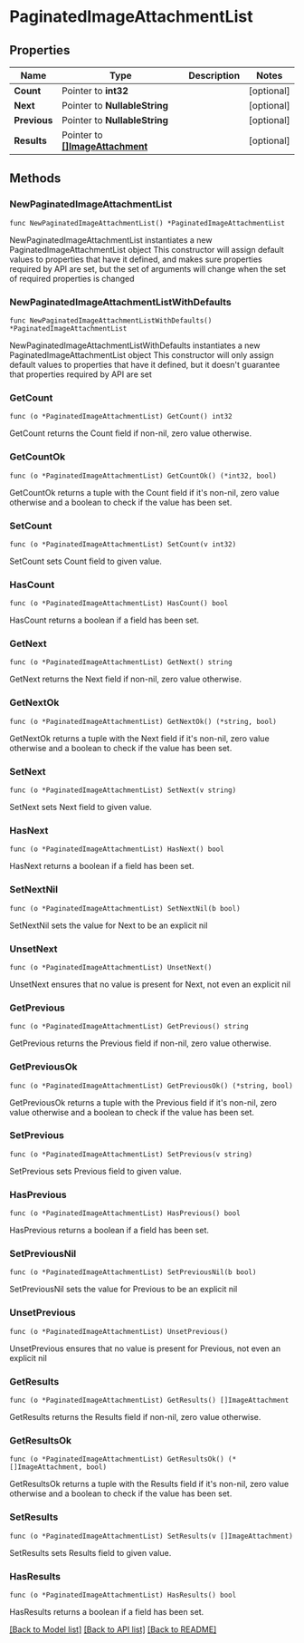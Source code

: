 # PaginatedImageAttachmentList

## Properties

Name | Type | Description | Notes
------------ | ------------- | ------------- | -------------
**Count** | Pointer to **int32** |  | [optional] 
**Next** | Pointer to **NullableString** |  | [optional] 
**Previous** | Pointer to **NullableString** |  | [optional] 
**Results** | Pointer to [**[]ImageAttachment**](ImageAttachment.md) |  | [optional] 

## Methods

### NewPaginatedImageAttachmentList

`func NewPaginatedImageAttachmentList() *PaginatedImageAttachmentList`

NewPaginatedImageAttachmentList instantiates a new PaginatedImageAttachmentList object
This constructor will assign default values to properties that have it defined,
and makes sure properties required by API are set, but the set of arguments
will change when the set of required properties is changed

### NewPaginatedImageAttachmentListWithDefaults

`func NewPaginatedImageAttachmentListWithDefaults() *PaginatedImageAttachmentList`

NewPaginatedImageAttachmentListWithDefaults instantiates a new PaginatedImageAttachmentList object
This constructor will only assign default values to properties that have it defined,
but it doesn't guarantee that properties required by API are set

### GetCount

`func (o *PaginatedImageAttachmentList) GetCount() int32`

GetCount returns the Count field if non-nil, zero value otherwise.

### GetCountOk

`func (o *PaginatedImageAttachmentList) GetCountOk() (*int32, bool)`

GetCountOk returns a tuple with the Count field if it's non-nil, zero value otherwise
and a boolean to check if the value has been set.

### SetCount

`func (o *PaginatedImageAttachmentList) SetCount(v int32)`

SetCount sets Count field to given value.

### HasCount

`func (o *PaginatedImageAttachmentList) HasCount() bool`

HasCount returns a boolean if a field has been set.

### GetNext

`func (o *PaginatedImageAttachmentList) GetNext() string`

GetNext returns the Next field if non-nil, zero value otherwise.

### GetNextOk

`func (o *PaginatedImageAttachmentList) GetNextOk() (*string, bool)`

GetNextOk returns a tuple with the Next field if it's non-nil, zero value otherwise
and a boolean to check if the value has been set.

### SetNext

`func (o *PaginatedImageAttachmentList) SetNext(v string)`

SetNext sets Next field to given value.

### HasNext

`func (o *PaginatedImageAttachmentList) HasNext() bool`

HasNext returns a boolean if a field has been set.

### SetNextNil

`func (o *PaginatedImageAttachmentList) SetNextNil(b bool)`

 SetNextNil sets the value for Next to be an explicit nil

### UnsetNext
`func (o *PaginatedImageAttachmentList) UnsetNext()`

UnsetNext ensures that no value is present for Next, not even an explicit nil
### GetPrevious

`func (o *PaginatedImageAttachmentList) GetPrevious() string`

GetPrevious returns the Previous field if non-nil, zero value otherwise.

### GetPreviousOk

`func (o *PaginatedImageAttachmentList) GetPreviousOk() (*string, bool)`

GetPreviousOk returns a tuple with the Previous field if it's non-nil, zero value otherwise
and a boolean to check if the value has been set.

### SetPrevious

`func (o *PaginatedImageAttachmentList) SetPrevious(v string)`

SetPrevious sets Previous field to given value.

### HasPrevious

`func (o *PaginatedImageAttachmentList) HasPrevious() bool`

HasPrevious returns a boolean if a field has been set.

### SetPreviousNil

`func (o *PaginatedImageAttachmentList) SetPreviousNil(b bool)`

 SetPreviousNil sets the value for Previous to be an explicit nil

### UnsetPrevious
`func (o *PaginatedImageAttachmentList) UnsetPrevious()`

UnsetPrevious ensures that no value is present for Previous, not even an explicit nil
### GetResults

`func (o *PaginatedImageAttachmentList) GetResults() []ImageAttachment`

GetResults returns the Results field if non-nil, zero value otherwise.

### GetResultsOk

`func (o *PaginatedImageAttachmentList) GetResultsOk() (*[]ImageAttachment, bool)`

GetResultsOk returns a tuple with the Results field if it's non-nil, zero value otherwise
and a boolean to check if the value has been set.

### SetResults

`func (o *PaginatedImageAttachmentList) SetResults(v []ImageAttachment)`

SetResults sets Results field to given value.

### HasResults

`func (o *PaginatedImageAttachmentList) HasResults() bool`

HasResults returns a boolean if a field has been set.


[[Back to Model list]](../README.md#documentation-for-models) [[Back to API list]](../README.md#documentation-for-api-endpoints) [[Back to README]](../README.md)


